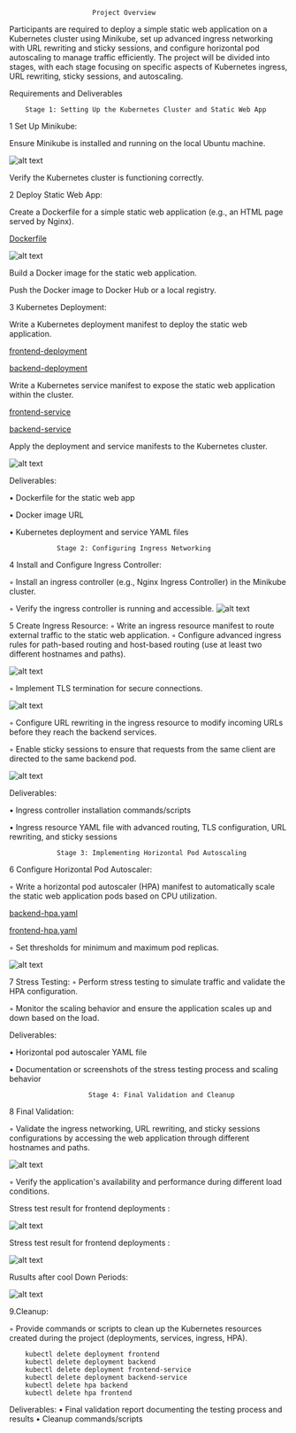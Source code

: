                          Project Overview

Participants are required to deploy a simple static web application on a Kubernetes cluster using Minikube, set up advanced ingress networking with URL rewriting and sticky sessions, and configure horizontal pod autoscaling to manage traffic efficiently. The project will be divided into stages, with each stage focusing on specific aspects of Kubernetes ingress, URL rewriting, sticky sessions, and autoscaling.

Requirements and Deliverables

        Stage 1: Setting Up the Kubernetes Cluster and Static Web App

1 Set Up Minikube:

Ensure Minikube is installed and running on the local Ubuntu machine.

![alt text](img/image-1.png)

Verify the Kubernetes cluster is functioning correctly.
         
2 Deploy Static Web App:

Create a Dockerfile for a simple static web application (e.g., an HTML page served by Nginx).

[Dockerfile](Dockerfile)

![alt text](img/image2.png)

Build a Docker image for the static web application.

Push the Docker image to Docker Hub or a local registry.

3 Kubernetes Deployment:

Write a Kubernetes deployment manifest to deploy the static web application.

[frontend-deployment](kubernetes/frontend-deployment.yaml)

[backend-deployment](kubernetes/backend-deployment.yaml)

Write a Kubernetes service manifest to expose the static web application within the cluster.

[frontend-service](kubernetes/frontend-service.yaml)

[backend-service](kubernetes/backend-service.yaml)

Apply the deployment and service manifests to the Kubernetes cluster.

 ![alt text](img/image3.png)         

Deliverables:

• Dockerfile for the static web app

• Docker image URL

• Kubernetes deployment and service YAML files
    
    
                Stage 2: Configuring Ingress Networking
    
4 Install and Configure Ingress Controller:

◦ Install an ingress controller (e.g., Nginx Ingress Controller) in the Minikube cluster.

◦ Verify the ingress controller is running and accessible.
![alt text](img/image4.png)          

5 Create Ingress Resource:
◦ Write an ingress resource manifest to route external traffic to the static web application.
◦ Configure advanced ingress rules for path-based routing and host-based routing (use at least two different hostnames and paths).

![alt text](img/image5.png)          

◦ Implement TLS termination for secure connections.

![alt text](img/image6.png)          

◦ Configure URL rewriting in the ingress resource to modify incoming URLs before they reach the backend services.
       
◦ Enable sticky sessions to ensure that requests from the same client are directed to the same backend pod.

![alt text](img/image7.png)

Deliverables:

• Ingress controller installation commands/scripts

• Ingress resource YAML file with advanced routing, TLS configuration, URL rewriting, and sticky sessions
    
                Stage 3: Implementing Horizontal Pod Autoscaling

6 Configure Horizontal Pod Autoscaler:

◦ Write a horizontal pod autoscaler (HPA) manifest to automatically scale the static web application pods based on CPU utilization.

[backend-hpa.yaml](kubernetes/backend-hpa.yaml)

[frontend-hpa.yaml](kubernetes/frontend-hpa.yaml)

◦ Set thresholds for minimum and maximum pod replicas.

![alt text](img/image8.png)          

7 Stress Testing:
◦ Perform stress testing to simulate traffic and validate the HPA configuration.

◦ Monitor the scaling behavior and ensure the application scales up and down based on the load.

Deliverables:

• Horizontal pod autoscaler YAML file

• Documentation or screenshots of the stress testing process and scaling behavior


                        Stage 4: Final Validation and Cleanup

8 Final Validation:

◦ Validate the ingress networking, URL rewriting, and sticky sessions configurations by accessing the web application through different hostnames and paths.

![alt text](img/image9.png)

◦ Verify the application's availability and performance during different load conditions.

       
Stress test result for frontend deployments : 

![alt text](img/image10.png)

Stress test result for frontend deployments : 

![alt text](img/image11.png)

Rusults after cool Down Periods:

![alt text](img/image12.png)

9.Cleanup:

◦ Provide commands or scripts to clean up the Kubernetes resources created during the project (deployments, services, ingress, HPA).

        kubectl delete deployment frontend
        kubectl delete deployment backend
        kubectl delete deployment frontend-service
        kubectl delete deployment backend-service
        kubectl delete hpa backend
        kubectl delete hpa frontend

Deliverables:
    • Final validation report documenting the testing process and results
    • Cleanup commands/scripts
